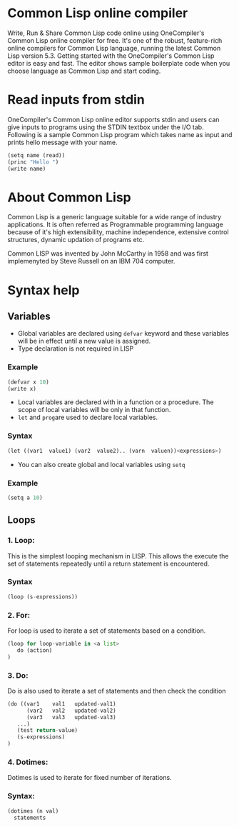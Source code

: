 # Common Lisp online compiler

Write, Run & Share Common Lisp code online using OneCompiler's Common Lisp online compiler for free. It's one of the robust, feature-rich online compilers for Common Lisp language, running the latest Common Lisp version 5.3. Getting started with the OneCompiler's Common Lisp editor is easy and fast. The editor shows sample boilerplate code  when you choose language as Common Lisp and start coding. 

# Read inputs from stdin
OneCompiler's Common Lisp online editor supports stdin and users can give inputs to programs using the STDIN textbox under the I/O tab. Following is a sample Common Lisp program which takes name as input and prints hello message with your name.

```py
(setq name (read))
(princ "Hello ")
(write name)
```
# About Common Lisp

Common Lisp is a generic language suitable for a wide range of industry applications. It is often referred as Programmable programming language because of it's high extensibility, machine independence, extensive control structures, dynamic updation of programs etc.

Common LISP was invented by John McCarthy in 1958 and was first implemenyted by Steve Russell on an IBM 704 computer.

# Syntax help

## Variables

* Global variables are declared using `defvar` keyword and these variables will be in effect until a new value is assigned.
* Type declaration is not required in LISP

### Example

```py
(defvar x 10)
(write x)
```
* Local variables are declared with in a function or a procedure. The scope of local variables will be only in that function.
* `let` and `prog`are used to declare local variables.

### Syntax

```py
(let ((var1  value1) (var2  value2).. (varn  valuen))<expressions>)
```

* You can also create global and local variables using `setq`

### Example

```py
(setq a 10)
```


## Loops

### 1. Loop:

This is the simplest looping mechanism in LISP. This allows the execute the set of statements repeatedly until a return statement is encountered.

### Syntax
```py
(loop (s-expressions))
```

### 2. For:

For loop is used to iterate a set of statements based on a condition.

```py
(loop for loop-variable in <a list>
   do (action)
)
```
### 3. Do:

Do is also used to iterate a set of statements and then check the condition
```py
(do ((var1    val1   updated-val1)
      (var2   val2   updated-val2)
      (var3   val3   updated-val3)
   ...)
   (test return-value)
   (s-expressions)
)
```

### 4. Dotimes:

Dotimes is used to iterate for fixed number of iterations.

### Syntax:

```py
(dotimes (n val)
  statements
```
